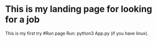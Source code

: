 # This is my landing page for looking for a job
This is my first try
#Run page
Run: python3 App.py (if you have linux). 
